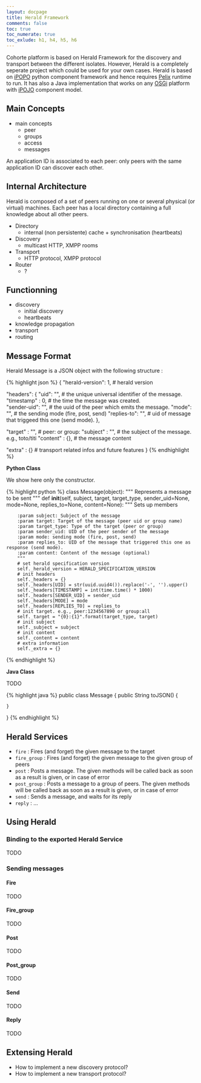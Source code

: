 ```yaml
---
layout: docpage
title: Herald Framework
comments: false
toc: true
toc_numerate: true
toc_exlude: h1, h4, h5, h6
---
```


Cohorte platform is based on Herald Framework for the discovery and transport between the different isolates. However, Herald is a completely seperate project which could be used for your own cases.
Herald is based on [iPOPO]() python component framework and hence requires [Pelix]() runtime to run. It has also a Java implementation that works on any [OSGi]() platform with [iPOJO]() component model.

## Main Concepts

* main concepts
  * peer
  * groups
  * access
  * messages

An application ID is associated to each peer: only peers with the same application ID can discover each other.

## Internal Architecture

Herald is composed of a set of peers running on one or several physical (or virtual) machines.
Each peer has a local directory containing a full knowledge about all other peers.

* Directory
  * internal (non persistente) cache + synchronisation (heartbeats)
* Discovery
  * multicast HTTP, XMPP rooms
* Transport
  * HTTP protocol, XMPP protocol
* Router
  * ?

## Functionning


* discovery
  * initial discovery
  * heartbeats
* knowledge propagation
* transport
* routing


## Message Format

Herald Message is a JSON object with the following structure :

{% highlight json %}
{
  "herald-version": 1,       # herald version
  
  "headers": {
     "uid": "",              # the unique universal identifier of the message.
     "timestamp" : 0,        # the time the message was created.      
     "sender-uid": "",       # the uuid of the peer which emits the message.
     "mode": "",             # the sending mode (fire, post, send)
     "replies-to": "",       # uid of message that triggeed this one (send mode).
  },
  
  "target" : "",             # peer:<uuid> or group:<name>
  "subject" : "",            # the subject of the message. e.g., toto/titi
  "content" : {},            # the message content
   
  "extra" : {}               # transport related infos and future features
}
{% endhighlight %}

**Python Class**

We show here only the constructor.

{% highlight python %}
class Message(object):
    """
    Represents a message to be sent
    """
    def __init__(self, subject, target, target_type, sender_uid=None, mode=None, 
                 replies_to=None, content=None):
        """
        Sets up members

        :param subject: Subject of the message
        :param target: Target of the message (peer uid or group name)
        :param target_type: Type of the target (peer or group)
        :param sender_uid: UID of the peer sender of the message
        :param mode: sending mode (fire, post, send)
        :param replies_to: UID of the message that triggered this one as response (send mode).
        :param content: Content of the message (optional)
        """
        # set herald specification version
        self._herald_version = HERALD_SPECIFICATION_VERSION        
        # init headers
        self._headers = {}
        self._headers[UID] = str(uuid.uuid4()).replace('-', '').upper()
        self._headers[TIMESTAMP] = int(time.time() * 1000)        
        self._headers[SENDER_UID] = sender_uid
        self._headers[MODE] = mode
        self._headers[REPLIES_TO] = replies_to
        # init target. e.g., peer:1234567890 or group:all        
        self._target = "{0}:{1}".format(target_type, target)
        # init subject
        self._subject = subject
        # init content
        self._content = content
        # extra information
        self._extra = {}
{% endhighlight %}   

**Java Class**

TODO

{% highlight java %}
public class Message {
    public String toJSON() {

    }  
}
{% endhighlight %}

## Herald Services

* `fire` : Fires (and forget) the given message to the target
* `fire_group` : Fires (and forget) the given message to the given group of peers
* `post` : Posts a message. The given methods will be called back as soon as a result is given, or in case of error 
* `post_group` : Posts a message to a group of peers. The given methods will be called back as soon as 
a result is given, or in case of error
* `send` : Sends a message, and waits for its reply
* `reply` : ...

## Using Herald

### Binding to the exported Herald Service
TODO

### Sending messages   

#### Fire 
TODO

#### Fire_group 
TODO

#### Post 
TODO

#### Post_group
TODO

#### Send 
TODO

#### Reply 
TODO


## Extensing Herald

* How to implement a new discovery protocol?
* How to implement a new transport protocol?
